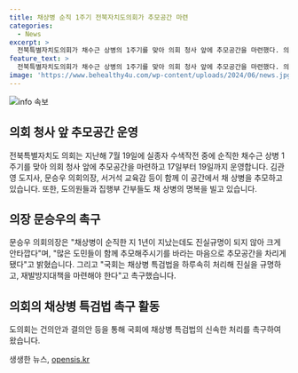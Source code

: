 ```yaml
---
title: 채상병 순직 1주기 전북자치도의회가 추모공간 마련
categories:
  - News
excerpt: >
  전북특별자치도의회가 채수근 상병의 1주기를 맞아 의회 청사 앞에 추모공간을 마련했다. 의회는 19일까지 추모공간을 운영하며, 도지사, 의장, 교육감 등 주요 인사들이 헌화 후 채 상병을 추모했다. 의장은 진실규명이 되지 않아 안타까움을 표현하며 국회에 특검법 처리를 촉구했다. 해당 의회는 건의안과 결의안을 통해 국회에 처리를 촉구해왔다. 클릭하고 싶은 내용을 작성했는지 확인 후, 필요하다면 무엇을 수정해야 하는지 알려줄게.
feature_text: >
  전북특별자치도의회가 채수근 상병의 1주기를 맞아 의회 청사 앞에 추모공간을 마련했다. 의회는 19일까지 추모공간을 운영하며, 도지사, 의장, 교육감 등 주요 인사들이 헌화 후 채 상병을 추모했다. 의장은 진실규명이 되지 않아 안타까움을 표현하며 국회에 특검법 처리를 촉구했다. 해당 의회는 건의안과 결의안을 통해 국회에 처리를 촉구해왔다. 클릭하고 싶은 내용을 작성했는지 확인 후, 필요하다면 무엇을 수정해야 하는지 알려줄게.
image: 'https://www.behealthy4u.com/wp-content/uploads/2024/06/news.jpg'
---
```


<p><img src="https://www.behealthy4u.com/wp-content/uploads/2024/06/news.jpg" alt="info 속보" /></p>

<h2 data-ke-size="size26">의회 청사 앞 추모공간 운영</h2>

<p data-ke-size="size16">전북특별자치도 의회는 지난해 7월 19일에 실종자 수색작전 중에 순직한 채수근 상병 1주기를 맞아 의회 청사 앞에 추모공간을 마련하고 17일부터 19일까지 운영합니다. 김관영 도지사, 문승우 의회의장, 서거석 교육감 등이 함께 이 공간에서 채 상병을 추모하고 있습니다. 또한, 도의원들과 집행부 간부들도 채 상병의 명복을 빌고 있습니다.</p>

<h2 data-ke-size="size26">의장 문승우의 촉구</h2>

<p data-ke-size="size16">문승우 의회의장은 "채상병이 순직한 지 1년이 지났는데도 진실규명이 되지 않아 크게 안타깝다"며, "많은 도민들이 함께 추모해주시기를 바라는 마음으로 추모공간을 차리게 됐다"고 밝혔습니다. 그리고 "국회는 채상병 특검법을 하루속히 처리해 진실을 규명하고, 재발방지대책을 마련해야 한다"고 촉구했습니다.</p>

<h2 data-ke-size="size26">의회의 채상병 특검법 촉구 활동</h2>

<p data-ke-size="size16">도의회는 건의안과 결의안 등을 통해 국회에 채상병 특검법의 신속한 처리를 촉구하여 왔습니다.</p>
생생한 뉴스, <a href="https://opensis.kr" rel="dofollow">opensis.kr</a>


